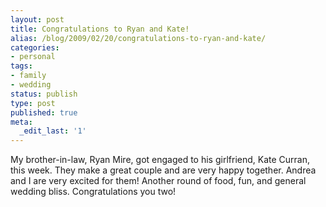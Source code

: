 ```yaml
---
layout: post
title: Congratulations to Ryan and Kate!
alias: /blog/2009/02/20/congratulations-to-ryan-and-kate/
categories:
- personal
tags:
- family
- wedding
status: publish
type: post
published: true
meta:
  _edit_last: '1'
---
```

My brother-in-law, Ryan Mire, got engaged to his girlfriend, Kate Curran, this week. They make a great couple and are very happy together. Andrea and I are very excited for them! Another round of food, fun, and general wedding bliss. Congratulations you two!
